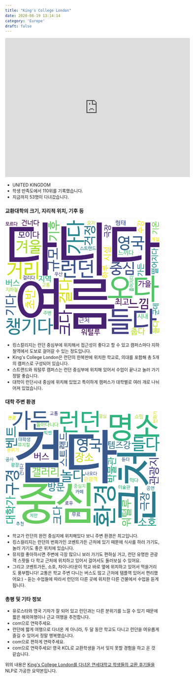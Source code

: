 ```yaml
---
title: "King's College London"
date: 2020-08-19 13:14:14
category: 'Europe'
draft: false
---
```


<iframe
width="600"
height="450"
frameborder="0" style="border:0"
src="https://www.google.com/maps/embed/v1/place?key=AIzaSyC9e1AME-pVmWC4hBpFdu5S4dKzyepa3HQ&q=King's+College+London&center=51.5114864,-0.115997&zoom=14" allowfullscreen>
</iframe>

* UNITED KINGDOM
* 학생 만족도에서 110위를 기록했습니다.
* 지금까지 53명이 다녀갔습니다. 

### 교환대학의 크기, 지리적 위치, 기후 등

![gen_info-WordCloud](../univ_wordclouds_okt/gen_info/GB000026_gen_info_okt.png)

* 킹스칼리지는 런던 중심부에 위치해서 접근성이 좋다고 할 수 있고 캠퍼스마다 지하철역에서 도보로 걸어갈 수 있는 정도입니다.
* King's College London은 런던의 한복판에 위치한 학교로, 의대를 포함해 총 5개의 캠퍼스로 구성되어 있습니다.
* 스트랜드와 워털루 캠퍼스는 런던 중심부에 위치해 있어서 수업이 끝나고 놀러 가기 정말 좋습니다.
* 대학이 런던시내 중심에 위치해 있었고 특이하게 캠퍼스가 대학별로 여러 개로 나뉘어져 있었습니다.


### 대학 주변 환경

![env_info-WordCloud](../univ_wordclouds_okt/env_info/GB000026_env_info_okt.png)

* 학교가 런던의 완전 중심지에 위치해있다 보니 주변 환경은 최고입니다.
* 킹스컬리지는 런던의 번화가인 코벤트가든 근처에 있기 때문에 식사를 하러 가기도, 놀러 가기도 좋은 위치에 있습니다.
* 뮤지컬 좋아하시면 주변에 극장 많으니 보러 가기도 편하실 거고, 런던 유명한 관광객 스팟들 다 학교 근처에 위치하고 있어서 걸어서도 둘러보실 수 있어요.
* 그리고 코벤트가든, 소호, 차이나타운이 학교 바로 옆에 위치하고 있어서 먹을거리도 풍부합니다! 교통은 학교 주변 다니는 버스도 많고 근처에 템플역 있어서 편리했어요:) - 듣는 수업들에 따라서 런던의 다른 곳에 위치한 다른 건물에서 수업을 듣게 됩니다.


### 총평 및 기타 정보 
* 유로스타와 영국 기차가 잘 되어 있고 런던과는 다른 분위기를 느낄 수 있기 때문에 짧은 해외여행이나 근교 여행을 추천합니다.
* com으로 연락주세요.
* 런던에 짧게 여행으로 다녀온 게 아니라, 두 달 동안 학교도 다니고 런던을 여유롭게 즐길 수 있어서 정말 행복했습니다.
* com으로 편하게 연락주세요.
* com으로 연락주세요! 영국 KCL로 교환학생을 가서 잊지 못할 경험을 하고 온 것 같습니다.


위의 내용은 [King's College London를 다녀온 연세대학교 학생들의 교환 후기들을](http://oia.yonsei.ac.kr/partner/expReport.asp?ucode=GB000026&bgbn=A) NLP로 가공한 요약본입니다. 
